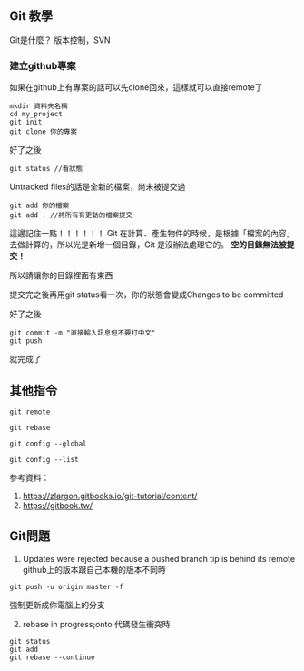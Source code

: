 ## Git 教學

Git是什麼？
版本控制，SVN




### 建立github專案
如果在github上有專案的話可以先clone回來，這樣就可以直接remote了
```
mkdir 資料夾名稱
cd my_project
git init
git clone 你的專案
```
好了之後
```
git status //看狀態
```
Untracked files的話是全新的檔案，尚未被提交過

```
git add 你的檔案
git add . //將所有有更動的檔案提交
```
這邊記住一點！！！！！！
Git 在計算、產生物件的時候，是根據「檔案的內容」去做計算的，所以光是新增一個目錄，Git 是沒辦法處理它的。
**空的目錄無法被提交！**

所以請讓你的目錄裡面有東西

提交完之後再用git status看一次，你的狀態會變成Changes to be committed

好了之後
```
git commit -m "直接輸入訊息但不要打中文"
git push
```

就完成了

## 其他指令
```
git remote
```


``` 
git rebase
```

```
git config --global
```

``` 
git config --list
```


參考資料：
1. https://zlargon.gitbooks.io/git-tutorial/content/
2. https://gitbook.tw/

## Git問題
1. Updates were rejected because a pushed branch tip is behind its remote
github上的版本跟自己本機的版本不同時

```
git push -u origin master -f 
```
強制更新成你電腦上的分支

2. rebase in progress;onto 
代碼發生衝突時
```
git status
git add
git rebase --continue
```


